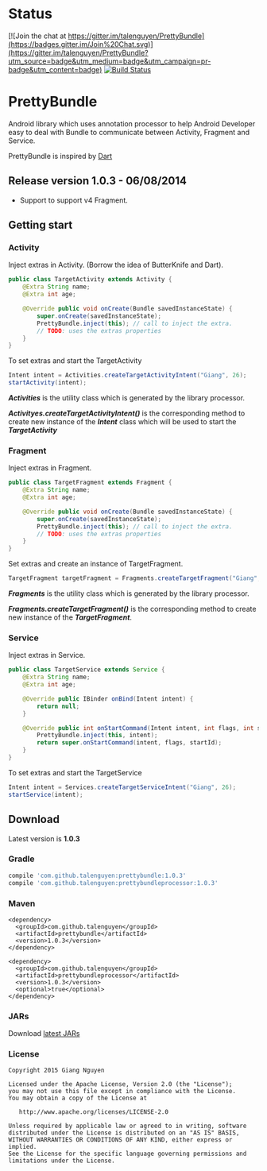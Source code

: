 # Status

[![Join the chat at https://gitter.im/talenguyen/PrettyBundle](https://badges.gitter.im/Join%20Chat.svg)](https://gitter.im/talenguyen/PrettyBundle?utm_source=badge&utm_medium=badge&utm_campaign=pr-badge&utm_content=badge)
[![Build Status](https://travis-ci.org/talenguyen/PrettyBundle.svg?branch=development)](https://travis-ci.org/talenguyen/PrettyBundle)
# PrettyBundle
Android library which uses annotation processor to help Android Developer easy to deal with Bundle to communicate between Activity, Fragment and Service.

PrettyBundle is inspired by [Dart](https://github.com/f2prateek/dart)

## Release version 1.0.3 - 06/08/2014
* Support to support v4 Fragment.

## Getting start
### Activity
Inject extras in Activity. (Borrow the idea of ButterKnife and Dart).
```java
public class TargetActivity extends Activity {
    @Extra String name;
    @Extra int age;

    @Override public void onCreate(Bundle savedInstanceState) {
        super.onCreate(savedInstanceState);
        PrettyBundle.inject(this); // call to inject the extra.
        // TODO: uses the extras properties
    }
}
```
To set extras and start the TargetActivity
```java
Intent intent = Activities.createTargetActivityIntent("Giang", 26);
startActivity(intent);
```
***Activities*** is the utility class which is generated by the library processor. 

***Activityes.createTargetActivityIntent()*** is the corresponding method to create new instance of the ***Intent*** class which will be used to start the ***TargetActivity***

### Fragment
Inject extras in Fragment. 
```java
public class TargetFragment extends Fragment {
    @Extra String name;
    @Extra int age;

    @Override public void onCreate(Bundle savedInstanceState) {
        super.onCreate(savedInstanceState);
        PrettyBundle.inject(this); // call to inject the extra.
        // TODO: uses the extras properties
    }
}
```
Set extras and create an instance of TargetFragment.
```java
TargetFragment targetFragment = Fragments.createTargetFragment("Giang", 26);
```
***Fragments*** is the utility class which is generated by the library processor. 

***Fragments.createTargetFragment()*** is the corresponding method to create new instance of the ***TargetFragment***.

### Service
Inject extras in Service.
```java
public class TargetService extends Service {
    @Extra String name;
    @Extra int age;

    @Override public IBinder onBind(Intent intent) {
        return null;
    }

    @Override public int onStartCommand(Intent intent, int flags, int startId) {
        PrettyBundle.inject(this, intent);
        return super.onStartCommand(intent, flags, startId);
    }
}
```
To set extras and start the TargetService
```java
Intent intent = Services.createTargetServiceIntent("Giang", 26);
startService(intent);
```

## Download
Latest version is **1.0.3**

### Gradle
```gradle
compile 'com.github.talenguyen:prettybundle:1.0.3'
compile 'com.github.talenguyen:prettybundleprocessor:1.0.3'
```

### Maven
```maven
<dependency>
  <groupId>com.github.talenguyen</groupId>
  <artifactId>prettybundle</artifactId>
  <version>1.0.3</version>
</dependency>

<dependency>
  <groupId>com.github.talenguyen</groupId>
  <artifactId>prettybundleprocessor</artifactId>
  <version>1.0.3</version>
  <optional>true</optional>
</dependency>
```

### JARs
Download [latest JARs](https://github.com/talenguyen/PrettyBundle/releases)

### License

    Copyright 2015 Giang Nguyen

    Licensed under the Apache License, Version 2.0 (the "License");
    you may not use this file except in compliance with the License.
    You may obtain a copy of the License at

       http://www.apache.org/licenses/LICENSE-2.0

    Unless required by applicable law or agreed to in writing, software
    distributed under the License is distributed on an "AS IS" BASIS,
    WITHOUT WARRANTIES OR CONDITIONS OF ANY KIND, either express or implied.
    See the License for the specific language governing permissions and
    limitations under the License.
